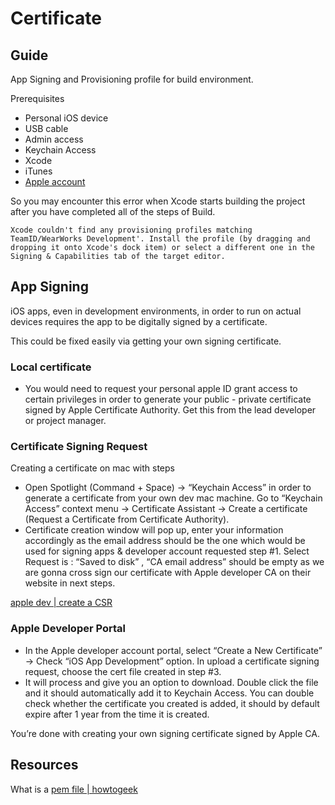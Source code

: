 # Certificate

## Guide

App Signing and Provisioning profile for build environment.

Prerequisites

* Personal iOS device
* USB cable
* Admin access
* Keychain Access
* Xcode
* iTunes
* [Apple account](https://developer.apple.com) 

So you may encounter this error when Xcode starts building the project after you have completed all of the steps of Build.

```text
Xcode couldn't find any provisioning profiles matching TeamID/WearWorks Development'. Install the profile (by dragging and dropping it onto Xcode's dock item) or select a different one in the Signing & Capabilities tab of the target editor.
```



## App Signing

iOS apps, even in development environments, in order to run on actual devices requires the app to be digitally signed by a certificate.

This could be fixed easily via getting your own signing certificate.

### Local certificate

- You would need to request your personal apple ID grant access to certain privileges in order to generate your public - private certificate signed by Apple Certificate Authority. Get this from the lead developer or project manager.

### Certificate Signing Request

Creating a certificate on mac with steps
- Open Spotlight \(Command + Space\) -&gt; “Keychain Access” in order to generate a certificate from your own dev mac machine. Go to “Keychain Access” context menu  -&gt; Certificate Assistant -&gt; Create a certificate \(Request a Certificate from Certificate Authority\).
- Certificate creation window will pop up, enter your information accordingly as the email address should be the one which would be used for signing apps & developer account requested step \#1. Select Request is : “Saved to disk” , “CA email address” should be empty as we are gonna cross sign our certificate with Apple developer CA on their website in next steps.

[apple dev | create a CSR](https://developer.apple.com/help/account/create-certificates/create-a-certificate-signing-request/)


### Apple Developer Portal

- In the Apple developer account portal, select “Create a New Certificate” -&gt; Check “iOS App Development” option. In upload a certificate signing request, choose the cert file created in step \#3.
- It will process and give you an option to download. Double click the file and it should automatically add it to Keychain Access. You can double check whether the certificate you created is added, it should by default expire after 1 year from the time it is created.

You’re done with creating your own signing certificate signed by Apple CA.

## Resources

What is a [pem file | howtogeek](https://www.howtogeek.com/devops/what-is-a-pem-file-and-how-do-you-use-it/)
